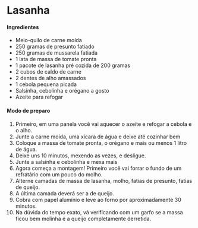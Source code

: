 # Lasanha



#### Ingredientes

- Meio-quilo de carne moída
- 250 gramas de presunto fatiado
- 250 gramas de mussarela fatiada
- 1 lata de massa de tomate pronta
- 1 pacote de lasanha pré cozida de 200 gramas
- 2 cubos de caldo de carne
- 2 dentes de alho amassados
- 1 cebola pequena picada
- Salsinha, cebolinha e orégano a gosto
- Azeite para refogar



#### Modo de preparo

1. Primeiro, em uma panela você vai aquecer o azeite e refogar a cebola e o alho.
2. Junte a carne moída, uma xícara de água e deixe até cozinhar bem
3. Coloque a massa de tomate pronta, o orégano e mais ou menos 1 litro de água.
4. Deixe uns 10 minutos, mexendo as vezes, e desligue.
5. Junte a salsinha e cebolinha e mexa mais
6. Agora começa a montagem! Primeiro você vai forrar o fundo de um refratário com um pouco do molho.
7. Alterne camadas de massa de lasanha, molho, fatias de presunto, fatias de queijo.
8. A última camada deverá ser a de queijo.
9. Cobra com papel alumínio e leve ao forno por aproximadamente 30 minutos.
10. Na dúvida do tempo exato, vá verificando com um garfo se a massa ficou bem molinha e a queijo completamente derretida.